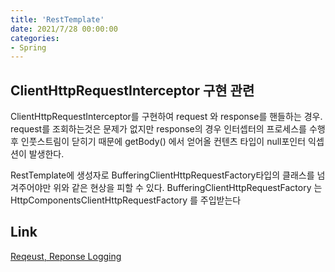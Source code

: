 ```yaml
---
title: 'RestTemplate'
date: 2021/7/28 00:00:00
categories:
- Spring
---
```


## ClientHttpRequestInterceptor 구현 관련
ClientHttpRequestInterceptor를 구현하여 request 와 response를 핸들하는 경우.
request를 조회하는것은 문제가 없지만 response의 경우 인터셉터의 프로세스를 수행 후 인풋스트림이 닫히기 때문에 getBody() 에서 얻어올 컨텐츠 타입이 null포인터 익셉션이 발생한다.

RestTemplate에 생성자로 BufferingClientHttpRequestFactory타입의 클래스를 넘겨주어야만 위와 같은 현상을 피할 수 있다. BufferingClientHttpRequestFactory 는  HttpComponentsClientHttpRequestFactory 를 주입받는다


## Link
[Reqeust, Reponse Logging](http://lng1982.tistory.com/238)
